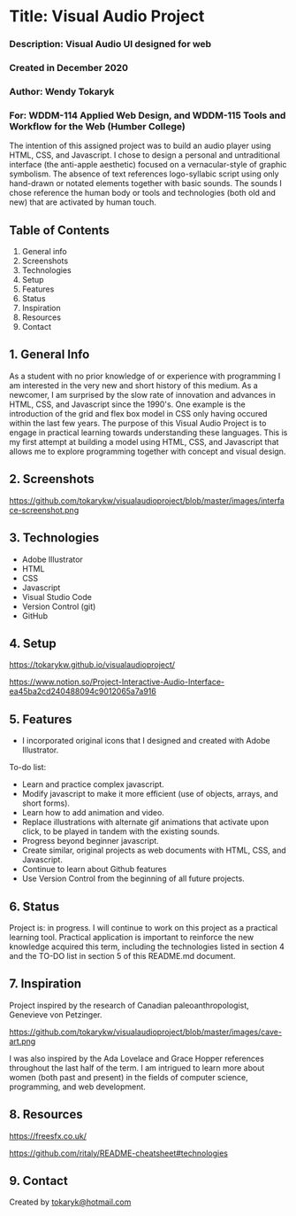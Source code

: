 # Title: Visual Audio Project
### Description: Visual Audio UI designed for web
### Created in December 2020 
### Author: Wendy Tokaryk
### For: WDDM-114 Applied Web Design, and WDDM-115 Tools and Workflow for the Web (Humber College)

The intention of this assigned project was to build an audio player using HTML, CSS, and Javascript.  I chose to design a personal and untraditional interface (the anti-apple aesthetic) focused on a vernacular-style of graphic symbolism.  The absence of text references logo-syllabic script using only hand-drawn or notated elements together with basic sounds.  The sounds I chose reference the human body or tools and technologies (both old and new) that are activated by human touch. 

## Table of Contents
1. General info
2. Screenshots
3. Technologies
4. Setup
5. Features
6. Status
7. Inspiration
8. Resources
9. Contact

## 1. General Info
As a student with no prior knowledge of or experience with programming I am interested in the very new and short history of this medium.  As a newcomer, I am surprised by the slow rate of innovation and advances in HTML, CSS, and Javascript since the 1990's.  One example is the introduction of the grid and flex box model in CSS only having occured within the last few years.  The purpose of this Visual Audio Project is to engage in practical learning towards understanding these languages. This is my first attempt at building a model using HTML, CSS, and Javascript that allows me to explore programming together with concept and visual design.

## 2. Screenshots
https://github.com/tokarykw/visualaudioproject/blob/master/images/interface-screenshot.png

## 3. Technologies
- Adobe Illustrator
- HTML
- CSS
- Javascript
- Visual Studio Code
- Version Control (git)
- GitHub

## 4. Setup
https://tokarykw.github.io/visualaudioproject/

https://www.notion.so/Project-Interactive-Audio-Interface-ea45ba2cd240488094c9012065a7a916


## 5. Features
-  I incorporated original icons that I designed and created with Adobe Illustrator.

To-do list:
- Learn and practice complex javascript.
- Modify javascript to make it more efficient (use of objects, arrays, and short forms).
- Learn how to add animation and video.  
- Replace illustrations with alternate gif animations that activate upon click, to be played in tandem with the existing sounds.
- Progress beyond beginner javascript.
- Create similar, original projects as web documents with HTML, CSS, and Javascript.
- Continue to learn about Github features
- Use Version Control from the beginning of all future projects.

## 6. Status
Project is: in progress.
I will continue to work on this project as a practical learning tool.  Practical application is important to reinforce the new knowledge acquired this term, including the technologies listed in section 4 and the TO-DO list in section 5 of this README.md document. 

## 7. Inspiration
Project inspired by the research of Canadian paleoanthropologist, Genevieve von Petzinger. 

https://github.com/tokarykw/visualaudioproject/blob/master/images/cave-art.png

I was also inspired by the Ada Lovelace and Grace Hopper references throughout the last half of the term.  I am intrigued to learn more about women (both past and present) in the fields of computer science, programming, and web development.

## 8. Resources
https://freesfx.co.uk/

https://github.com/ritaly/README-cheatsheet#technologies

## 9. Contact
Created by tokaryk@hotmail.com